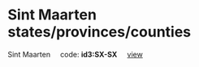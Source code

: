 # Sint Maarten states/provinces/counties
Sint Maarten&nbsp;&nbsp;&nbsp;&nbsp;&nbsp;code: **id3:SX-SX**&nbsp;&nbsp;&nbsp;&nbsp;&nbsp;[view](../../export/geojson/medium/id3/sx/sx.geojson)&nbsp;&nbsp;&nbsp;&nbsp;&nbsp;

